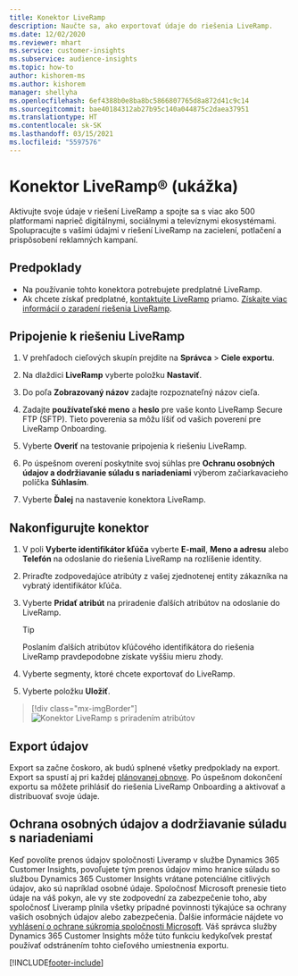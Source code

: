 ```yaml
---
title: Konektor LiveRamp
description: Naučte sa, ako exportovať údaje do riešenia LiveRamp.
ms.date: 12/02/2020
ms.reviewer: mhart
ms.service: customer-insights
ms.subservice: audience-insights
ms.topic: how-to
author: kishorem-ms
ms.author: kishorem
manager: shellyha
ms.openlocfilehash: 6ef4388b0e8ba8bc5866807765d8a872d41c9c14
ms.sourcegitcommit: bae40184312ab27b95c140a044875c2daea37951
ms.translationtype: HT
ms.contentlocale: sk-SK
ms.lasthandoff: 03/15/2021
ms.locfileid: "5597576"
---
```

# <a name="liverampreg-connector-preview"></a>Konektor LiveRamp&reg; (ukážka)

Aktivujte svoje údaje v riešení LiveRamp a spojte sa s viac ako 500 platformami naprieč digitálnymi, sociálnymi a televíznymi ekosystémami. Spolupracujte s vašimi údajmi v riešení LiveRamp na zacielení, potlačení a prispôsobení reklamných kampaní.

## <a name="prerequisites"></a>Predpoklady

- Na používanie tohto konektora potrebujete predplatné LiveRamp.
- Ak chcete získať predplatné, [kontaktujte LiveRamp](https://liveramp.com/contact/) priamo. [Získajte viac informácií o zaradení riešenia LiveRamp](https://liveramp.com/our-platform/data-onboarding/).

## <a name="connect-to-liveramp"></a>Pripojenie k riešeniu LiveRamp

1. V prehľadoch cieľových skupín prejdite na **Správca** > **Ciele exportu**.

1. Na dlaždici **LiveRamp** vyberte položku **Nastaviť**.

1. Do poľa **Zobrazovaný názov** zadajte rozpoznateľný názov cieľa.

1. Zadajte **používateľské meno** a **heslo** pre vaše konto LiveRamp Secure FTP (SFTP).
Tieto poverenia sa môžu líšiť od vašich poverení pre LiveRamp Onboarding.

1. Vyberte **Overiť** na testovanie pripojenia k riešeniu LiveRamp.

1. Po úspešnom overení poskytnite svoj súhlas pre **Ochranu osobných údajov a dodržiavanie súladu s nariadeniami** výberom začiarkavacieho políčka **Súhlasím**.

1. Vyberte **Ďalej** na nastavenie konektora LiveRamp.

## <a name="configure-the-connector"></a>Nakonfigurujte konektor

1. V poli **Vyberte identifikátor kľúča** vyberte **E-mail**, **Meno a adresu** alebo **Telefón** na odoslanie do riešenia LiveRamp na rozlíšenie identity.

1. Priraďte zodpovedajúce atribúty z vašej zjednotenej entity zákazníka na vybratý identifikátor kľúča.

1. Vyberte **Pridať atribút** na priradenie ďalších atribútov na odoslanie do LiveRamp.

   > [!TIP]
   > Poslaním ďalších atribútov kľúčového identifikátora do riešenia LiveRamp pravdepodobne získate vyššiu mieru zhody.

1. Vyberte segmenty, ktoré chcete exportovať do LiveRamp.

1. Vyberte položku **Uložiť**.

> [!div class="mx-imgBorder"]
> ![Konektor LiveRamp s priradením atribútov](media/export-liveramp-segments.png "Konektor LiveRamp s priradením atribútov")

## <a name="export-the-data"></a>Export údajov

Export sa začne čoskoro, ak budú splnené všetky predpoklady na export. Export sa spustí aj pri každej [plánovanej obnove](system.md#schedule-tab).
Po úspešnom dokončení exportu sa môžete prihlásiť do riešenia LiveRamp Onboarding a aktivovať a distribuovať svoje údaje.

## <a name="data-privacy-and-compliance"></a>Ochrana osobných údajov a dodržiavanie súladu s nariadeniami

Keď povolíte prenos údajov spoločnosti Liveramp v službe Dynamics 365 Customer Insights, povoľujete tým prenos údajov mimo hranice súladu so službou Dynamics 365 Customer Insights vrátane potenciálne citlivých údajov, ako sú napríklad osobné údaje. Spoločnosť Microsoft prenesie tieto údaje na váš pokyn, ale vy ste zodpovední za zabezpečenie toho, aby spoločnosť Liveramp plnila všetky prípadné povinnosti týkajúce sa ochrany vašich osobných údajov alebo zabezpečenia. Ďalšie informácie nájdete vo [vyhlásení o ochrane súkromia spoločnosti Microsoft](https://go.microsoft.com/fwlink/?linkid=396732).
Váš správca služby Dynamics 365 Customer Insights môže túto funkciu kedykoľvek prestať používať odstránením tohto cieľového umiestnenia exportu.

[!INCLUDE[footer-include](../includes/footer-banner.md)]